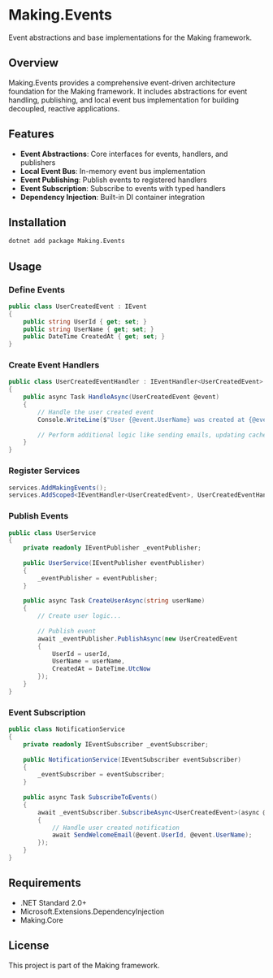 # Making.Events

Event abstractions and base implementations for the Making framework.

## Overview

Making.Events provides a comprehensive event-driven architecture foundation for the Making framework. It includes abstractions for event handling, publishing, and local event bus implementation for building decoupled, reactive applications.

## Features

- **Event Abstractions**: Core interfaces for events, handlers, and publishers
- **Local Event Bus**: In-memory event bus implementation
- **Event Publishing**: Publish events to registered handlers
- **Event Subscription**: Subscribe to events with typed handlers
- **Dependency Injection**: Built-in DI container integration

## Installation

```bash
dotnet add package Making.Events
```

## Usage

### Define Events

```csharp
public class UserCreatedEvent : IEvent
{
    public string UserId { get; set; }
    public string UserName { get; set; }
    public DateTime CreatedAt { get; set; }
}
```

### Create Event Handlers

```csharp
public class UserCreatedEventHandler : IEventHandler<UserCreatedEvent>
{
    public async Task HandleAsync(UserCreatedEvent @event)
    {
        // Handle the user created event
        Console.WriteLine($"User {@event.UserName} was created at {@event.CreatedAt}");
        
        // Perform additional logic like sending emails, updating cache, etc.
    }
}
```

### Register Services

```csharp
services.AddMakingEvents();
services.AddScoped<IEventHandler<UserCreatedEvent>, UserCreatedEventHandler>();
```

### Publish Events

```csharp
public class UserService
{
    private readonly IEventPublisher _eventPublisher;
    
    public UserService(IEventPublisher eventPublisher)
    {
        _eventPublisher = eventPublisher;
    }
    
    public async Task CreateUserAsync(string userName)
    {
        // Create user logic...
        
        // Publish event
        await _eventPublisher.PublishAsync(new UserCreatedEvent
        {
            UserId = userId,
            UserName = userName,
            CreatedAt = DateTime.UtcNow
        });
    }
}
```

### Event Subscription

```csharp
public class NotificationService
{
    private readonly IEventSubscriber _eventSubscriber;
    
    public NotificationService(IEventSubscriber eventSubscriber)
    {
        _eventSubscriber = eventSubscriber;
    }
    
    public async Task SubscribeToEvents()
    {
        await _eventSubscriber.SubscribeAsync<UserCreatedEvent>(async @event =>
        {
            // Handle user created notification
            await SendWelcomeEmail(@event.UserId, @event.UserName);
        });
    }
}
```

## Requirements

- .NET Standard 2.0+
- Microsoft.Extensions.DependencyInjection
- Making.Core

## License

This project is part of the Making framework.